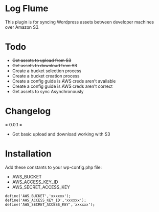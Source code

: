 # Log Flume

This plugin is for syncing Wordpress assets between developer machines over Amazon S3.

# Todo

- ~~Get assets to upload from S3~~
- ~~Get assets to download from S3~~
- Create a bucket selection process
- Create a bucket creation process
- Create a config guide is AWS creds aren't available
- Create a config guide is AWS creds aren't correct
- Get assets to sync Asynchronously


# Changelog

= 0.0.1 =
* Got basic upload and download working with S3


# Installation

Add these constants to your wp-config.php file:

- AWS_BUCKET
- AWS_ACCESS_KEY_ID
- AWS_SECRET_ACCESS_KEY

```
define('AWS_BUCKET','xxxxxx');
define('AWS_ACCESS_KEY_ID','xxxxxx');
define('AWS_SECRET_ACCESS_KEY','xxxxxx');
```
